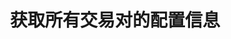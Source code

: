 ---
title: 获取所有交易对的配置信息
position_number: 3
type: get
description: /future/market/v1/public/symbol/list
parameters:
content_markdown: 注：**此方法不需要签名**
left_code_blocks:
    -
        code_block: "public void getKLine() {\r\n\tString text = HttpUtil.get(URL + \"/data/api/future/market/v1/getKLine?market=btc_usdt&type=1min&since=0\");\r\n\tSystem.out.println(text);\r\n}"
        title: Java
        language: java
right_code_blocks:
    - code_block: |-
        {
          "error": {
            "code": "",
            "msg": ""
          },
          "msgInfo": "",
          "result": [
            {
              "baseCoin": "", //标的资产
              "baseCoinDisplayPrecision": 0, //标的币种显示精度
              "baseCoinPrecision": 0, //标的币种精度
              "contractSize": 0, //合约乘数（面值）
              "contractType": "", //合约类型，永续，交割
              "depthPrecisionMerge": 0, //盘口精度合并
              "initLeverage": 0, //初始杠杆倍数
              "labels": [], //标签
              "liquidationFee": 0, //强平手续费
              "makerFee": 0, //maker手续费
              "maxEntrusts": 0, //最多open条件单
              "maxOpenOrders": 0, //最多open订单
              "minNotional": 0, //最小名义价值
              "minPrice": 0, //最小价格
              "minQty": 0, //最小数量
              "multiplierDown": 0, //限价卖单下限百分比
              "multiplierUp": 0, //限价买单价格上限百分比
              "onboardDate": 0, //上线时间
              "pricePrecision": 0, //价格精度
              "quantityPrecision": 0, //数量精度
              "quoteCoin": "", //报价资产
              "quoteCoinDisplayPrecision": 0, //报价币种显示精度
              "quoteCoinPrecision": 0, //报价币种精度
              "state": 0, //状态
              "supportEntrustType": "", //支持计划委托类型
              "supportOrderType": "", //支持订单类型
              "supportTimeInForce": "", //支持有效方式
              "symbol": "", //交易对
              "takerFee": 0, //taker手续费
              "tradeSwitch": false, //交易对开关
              "underlyingType": "" //标的类型，币本位，u本位
            }
          ],
          "returnCode": 0
        }
      title: Response
      language: json
---